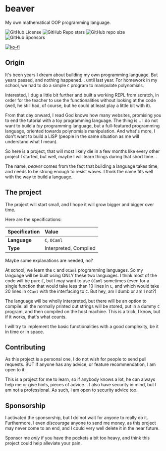 # beaver
My own mathematical OOP programming language.

![GitHub License](https://img.shields.io/github/license/OdysseyOfTheDragons/beaver)
![GitHub Repo stars](https://img.shields.io/github/stars/OdysseyOfTheDragons/beaver)
![GitHub repo size](https://img.shields.io/github/repo-size/OdysseyOfTheDragons/beaver)
![GitHub Sponsors](https://img.shields.io/github/sponsors/OdysseyOfTheDragons)

[![ko-fi](https://ko-fi.com/img/githubbutton_sm.svg)](https://ko-fi.com/A0A4V5RHQ)

## Origin

It's been years I dream about building my own programming language. But years passed, and nothing happened... until last year. For homework in my school, we had to do a simple `C` program to manipulate polynomials.

Interested, I dug a little bit further and built a working REPL from scratch, in order for the teacher to use the functionalities without looking at the code (well, he still had, of course, but he could at least play a little bit with it).

From that day onward, I read God knows how many websites, promising you to end the tutorial with a toy programming language. The thing is... I do not want to build a _toy_ programming language, but a full-featured programming language, oriented towards polynomials manipulation. And what's more, I don't want to build a LISP (people in the same situation as me will understand what I mean).

So here is a project, that will most likely die in a few months like every other project I started, but well, maybe I will learn things during that short time...

The name, _beaver_ comes from the fact that building a language takes time, and needs to be strong enough to resist waves. I think the name fits well with the way to build a language.

## The project

The project will start small, and I hope it will grow bigger and bigger over time.

Here are the specifications:

| **Specification** | Value |
| :--- | :--- |
| **Language** | `C`, `OCaml` |
| **Type** | Interpreted, Compiled |

Maybe some explanations are needed, no?

At school, we learn the `C` and `OCaml` programming languages. So my language will be built using ONLY these two languages. I think most of the code will be pure `C`, but I may want to use `OCaml` sometimes (even for a single function that would take less than 10 lines in `C`, and which would take 20 lines in `OCaml` with the interfacing to `C`. But hey, am I dumb or am I not?)

The language will be wholly interpreted, but there will be an option to compile: all the normally printed out strings will be stored, put in a dummy `C` program, and then compiled on the host machine. This is a trick, I know, but if it works, that's what counts.

I will try to implement the basic functionalities with a good complexity, be it in time or in space.

## Contributing

As this project is a personal one, I do not wish for people to send pull requests. BUT if anyone has any advice, or feature recommendation, I am open to it.

This is a project for me to learn, so if anybody knows a lot, he can always help me or give hints, pieces of advice... I also have security in mind, but I am not a professional. As such, I am open to security advice too.

## Sponsorship

I activated the sponsorship, but I do not wait for anyone to really do it. Furthermore, I even _discourage_ anyone to send me money, as this project may never come to an end, and I could very well delete it in the near future.

Sponsor me _only_ if you have the pockets a bit too heavy, and think this project could help alleviate your pain.
